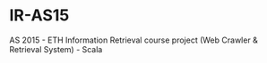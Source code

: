 # IR-AS15
AS 2015 - ETH Information Retrieval course project (Web Crawler &amp; Retrieval System) - Scala
